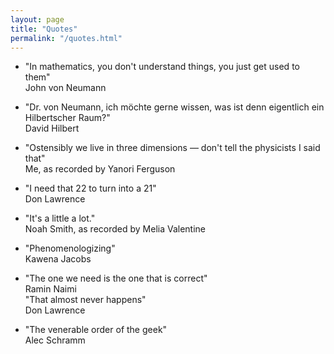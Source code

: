 ```yaml
---
layout: page
title: "Quotes"
permalink: "/quotes.html"
---
```


- "In mathematics, you don't understand things, you just get used to them"\
  John von Neumann
  
- "Dr. von Neumann, ich möchte gerne wissen, was ist denn eigentlich ein Hilbertscher Raum?"\
  David Hilbert

- "Ostensibly we live in three dimensions — don't tell the physicists I said that"\
  Me, as recorded by Yanori Ferguson

- "I need that 22 to turn into a 21"\
  Don Lawrence

- "It's a little a lot."\
  Noah Smith, as recorded by Melia Valentine

- "Phenomenologizing"\
  Kawena Jacobs

- "The one we need is the one that is correct"\
  Ramin Naimi\
  "That almost never happens"\
  Don Lawrence

- "The venerable order of the geek"\
  Alec Schramm
